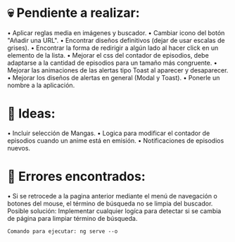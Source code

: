 # 💀 Pendiente a realizar:

• Aplicar reglas media en imágenes y buscador.
• Cambiar icono del botón "Añadir una URL".
• Encontrar diseños definitivos (dejar de usar escalas de grises).
• Encontrar la forma de redirigir a algún lado al hacer click en un elemento de la lista.
• Mejorar el css del contador de episodios, debe adaptarse a la cantidad de episodios para un tamaño más congruente.
• Mejorar las animaciones de las alertas tipo Toast al aparecer y desaparecer.
• Mejorar los diseños de alertas en general (Modal y Toast).
• Ponerle un nombre a la aplicación.

# 🧠 Ideas:

• Incluir selección de Mangas.
• Logica para modificar el contador de episodios cuando un anime está en emisión.
• Notificaciones de episodios nuevos.

# 🐞 Errores encontrados:

• Si se retrocede a la pagina anterior mediante el menú de navegación o botones del mouse, el término de búsqueda no se limpia del buscador.
   Posible solución: Implementar cualquier logíca para detectar si se cambia de página para limpiar término de búsqueda.

    Comando para ejecutar: ng serve --o